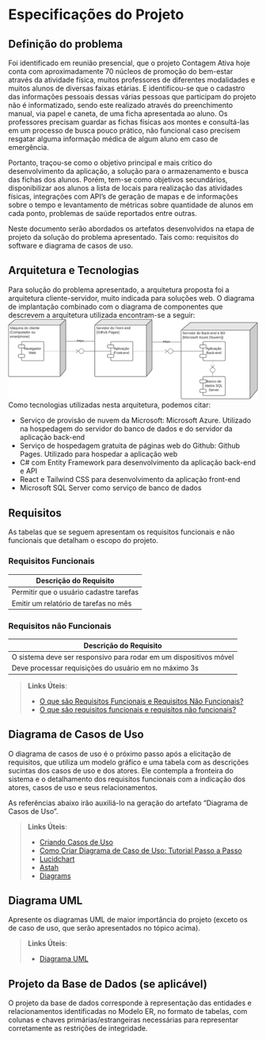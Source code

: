 # Especificações do Projeto

## Definição do problema

Foi identificado em reunião presencial, que o projeto Contagem Ativa hoje conta com aproximadamente 70 núcleos de promoção do bem-estar através da atividade física, muitos professores de diferentes modalidades e muitos alunos de diversas faixas etárias. E identificou-se que o cadastro das informações pessoais dessas várias pessoas que participam do projeto não é informatizado, sendo este realizado através do preenchimento manual, via papel e caneta, de uma ficha apresentada ao aluno. Os professores precisam guardar as fichas físicas aos montes e consultá-las em um processo de busca pouco prático, não funcional caso precisem resgatar alguma informação médica de algum aluno em caso de emergência.  

Portanto, traçou-se como o objetivo principal e mais crítico do desenvolvimento da aplicação, a solução para o armazenamento e busca das fichas dos alunos. Porém, tem-se como objetivos secundários, disponibilizar aos alunos a lista de locais para realização das atividades físicas, integrações com API’s de geração de mapas e de informações sobre o tempo e levantamento de métricas sobre quantidade de alunos em cada ponto, problemas de saúde reportados entre outras. 

Neste documento serão abordados os artefatos desenvolvidos na etapa de projeto da solução do problema apresentado. Tais como: requisitos do software e diagrama de casos de uso.

## Arquitetura e Tecnologias

Para solução do problema apresentado, a arquitetura proposta foi a arquitetura cliente-servidor, muito indicada para soluções web. O diagrama de implantação combinado com o diagrama de componentes que descrevem a arquitetura utilizada encontram-se a seguir:
![Diagrama de implantação combinado com o diagrama de componentes UML](documentos/img/Diagrama_de_implantação_Componentes.png)
Como tecnologias utilizadas nesta arquitetura, podemos citar:
* Serviço de provisão de nuvem da Microsoft: Microsoft Azure. Utilizado na hospedagem do servidor do banco de dados e do servidor da aplicação back-end
* Serviço de hospedagem gratuita de páginas web do Github: Github Pages. Utilizado para hospedar a aplicação web
* C# com Entity Framework para desenvolvimento da aplicação back-end e API
* React e Tailwind CSS para desenvolvimento da aplicação front-end
* Microsoft SQL Server como serviço de banco de dados

## Requisitos

As tabelas que se seguem apresentam os requisitos funcionais e não funcionais que detalham o escopo do projeto.

### Requisitos Funcionais

| Descrição do Requisito | 
|-----------------------------------------|
| Permitir que o usuário cadastre tarefas |
| Emitir um relatório de tarefas no mês  |

### Requisitos não Funcionais

| Descrição do Requisito |
|-------------------------|
| O sistema deve ser responsivo para rodar em um dispositivos móvel |
| Deve processar requisições do usuário em no máximo 3s |

> **Links Úteis**:
> - [O que são Requisitos Funcionais e Requisitos Não Funcionais?](https://codificar.com.br/requisitos-funcionais-nao-funcionais/)
> - [O que são requisitos funcionais e requisitos não funcionais?](https://analisederequisitos.com.br/requisitos-funcionais-e-requisitos-nao-funcionais-o-que-sao/)

## Diagrama de Casos de Uso

O diagrama de casos de uso é o próximo passo após a elicitação de requisitos, que utiliza um modelo gráfico e uma tabela com as descrições sucintas dos casos de uso e dos atores. Ele contempla a fronteira do sistema e o detalhamento dos requisitos funcionais com a indicação dos atores, casos de uso e seus relacionamentos. 

As referências abaixo irão auxiliá-lo na geração do artefato “Diagrama de Casos de Uso”.

> **Links Úteis**:
> - [Criando Casos de Uso](https://www.ibm.com/docs/pt-br/elm/6.0?topic=requirements-creating-use-cases)
> - [Como Criar Diagrama de Caso de Uso: Tutorial Passo a Passo](https://gitmind.com/pt/fazer-diagrama-de-caso-uso.html/)
> - [Lucidchart](https://www.lucidchart.com/)
> - [Astah](https://astah.net/)
> - [Diagrams](https://app.diagrams.net/)

## Diagrama UML

Apresente os diagramas UML de maior importância do projeto (exceto os de caso de uso, que serão apresentados no tópico acima).

> **Links Úteis**:
> - [Diagrama UML](https://www.lucidchart.com/pages/pt/o-que-e-uml)

## Projeto da Base de Dados (se aplicável)

O projeto da base de dados corresponde à representação das entidades e relacionamentos identificadas no Modelo ER, no formato de tabelas, com colunas e chaves primárias/estrangeiras necessárias para representar corretamente as restrições de integridade.
